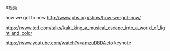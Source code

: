 #视频

how we got to now http://www.pbs.org/show/how-we-got-now/


https://www.ted.com/talks/kaki_king_a_musical_escape_into_a_world_of_light_and_color



https://www.youtube.com/watch?v=amzuDBDAeto keynote

